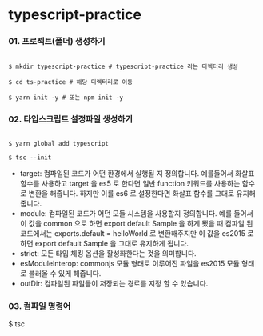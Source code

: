 # typescript-practice

### 01. 프로젝트(폴더) 생성하기

<code>
$ mkdir typescript-practice # typescript-practice 라는 디렉터리 생성<br />
$ cd ts-practice # 해당 디렉터리로 이동<br />
$ yarn init -y # 또는 npm init -y
</code>

### 02. 타입스크립트 설정파일 생성하기

<code>
$ yarn global add typescript<br />
$ tsc --init
</code>

- target: 컴파일된 코드가 어떤 환경에서 실행될 지 정의합니다. 예를들어서 화살표 함수를 사용하고 target 을 es5 로 한다면 일반 function 키워드를 사용하는 함수로 변환을 해줍니다. 하지만 이를 es6 로 설정한다면 화살표 함수를 그대로 유지해줍니다.
- module: 컴파일된 코드가 어던 모듈 시스템을 사용할지 정의합니다. 예를 들어서 이 값을 common 으로 하면 export default Sample 을 하게 됐을 때 컴파일 된 코드에서는 exports.default = helloWorld 로 변환해주지만 이 값을 es2015 로 하면 export default Sample 을 그대로 유지하게 됩니다.
- strict: 모든 타입 체킹 옵션을 활성화한다는 것을 의미합니다.
- esModuleInterop: commonjs 모듈 형태로 이루어진 파일을 es2015 모듈 형태로 불러올 수 있게 해줍니다.
- outDir: 컴파일된 파일들이 저장되는 경로를 지정 할 수 있습니다.

### 03. 컴파일 명령어

\$ tsc
